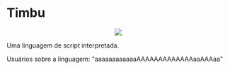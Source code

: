 # Timbu

<p align="center">
  <img src="https://github.com/itepifanio/timbu/blob/master/docs/img/timbu.png">
</p>

Uma linguagem de script interpretada.

Usuários sobre a linguagem: "aaaaaaaaaaaaAAAAAAAAAAAAAaaAAAaa"
